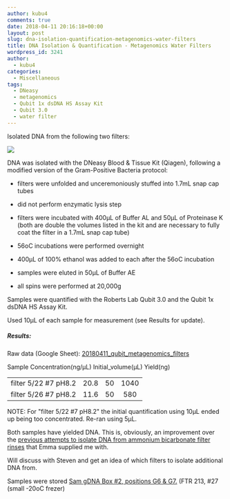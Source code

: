 ```yaml
---
author: kubu4
comments: true
date: 2018-04-11 20:16:18+00:00
layout: post
slug: dna-isolation-quantification-metagenomics-water-filters
title: DNA Isolation & Quantification - Metagenomics Water Filters
wordpress_id: 3241
author:
  - kubu4
categories:
  - Miscellaneous
tags:
  - DNeasy
  - metagenomics
  - Qubit 1x dsDNA HS Assay Kit
  - Qubit 3.0
  - water filter
---
```


Isolated DNA from the following two filters:

![](https://owl.fish.washington.edu/Athaliana/20180411_metagenome_filters.jpg)

DNA was isolated with the DNeasy Blood & Tissue Kit (Qiagen), following a modified version of the Gram-Positive Bacteria protocol:





  * filters were unfolded and unceremoniously stuffed into 1.7mL snap cap tubes


  * did not perform enzymatic lysis step


  * filters were incubated with 400μL of Buffer AL and 50μL of Proteinase K (both are double the volumes listed in the kit and are necessary to fully coat the filter in a 1.7mL snap cap tube)


  * 56oC incubations were performed overnight


  * 400μL of 100% ethanol was added to each after the 56oC incubation


  * samples were eluted in 50μL of Buffer AE


  * all spins were performed at 20,000g



Samples were quantified with the Roberts Lab Qubit 3.0 and the Qubit 1x dsDNA HS Assay Kit.

Used 10μL of each sample for measurement (see Results for update).



##### Results:



Raw data (Google Sheet): [20180411_qubit_metagenomics_filters](httpss://docs.google.com/spreadsheets/d/1XhDeaiuDhYwRASOfXpE_7hf6CbAtZ2xv4eAJrJjasTU/edit?usp=sharing)

<table >

<tr >
  Sample
  Concentration(ng/μL)
  Initial_volume(μL)
  Yield(ng)
</tr>

<tbody >
<tr >
  
<td align="left" >filter 5/22 #7 pH8.2
</td>
  
<td align="center" >20.8
</td>
  
<td align="center" >50
</td>
  
<td align="center" >1040
</td>
</tr>
<tr >
  
<td align="left" >filter 5/26 #7 pH8.2
</td>
  
<td align="center" >11.6
</td>
  
<td align="center" >50
</td>
  
<td align="center" >580
</td>
</tr>
</tbody>
</table>

NOTE: For "filter 5/22 #7 pH8.2" the initial quantification using 10μL ended up being too concentrated. Re-ran using 5μL.

Both samples have yielded DNA. This is, obviously, an improvement over the [previous attempts to isolate DNA from ammonium bicarbonate filter rinses](2018/04/03/dna-isolation-quantification-geoduck-larvae-metagenome-filter-rinses-2.html) that Emma supplied me with.

Will discuss with Steven and get an idea of which filters to isolate additional DNA from.

Samples were stored [Sam gDNA Box #2, positions G6 & G7.](httpss://docs.google.com/spreadsheets/d/1SWzKMKh7LBOgTfvEhJamE6pZFsTpRXY7otzXUC5fZSM/edit?usp=sharing) (FTR 213, #27 (small -20oC frezer)
